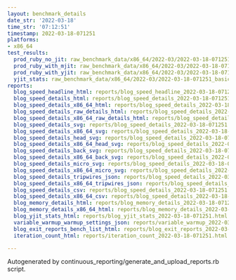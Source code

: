 ```yaml
---
layout: benchmark_details
date_str: '2022-03-18'
time_str: '07:12:51'
timestamp: 2022-03-18-071251
platforms:
- x86_64
test_results:
  prod_ruby_no_jit: raw_benchmark_data/x86_64/2022-03/2022-03-18-071251_basic_benchmark_prod_ruby_no_jit.json
  prod_ruby_with_mjit: raw_benchmark_data/x86_64/2022-03/2022-03-18-071251_basic_benchmark_prod_ruby_with_mjit.json
  prod_ruby_with_yjit: raw_benchmark_data/x86_64/2022-03/2022-03-18-071251_basic_benchmark_prod_ruby_with_yjit.json
  yjit_stats: raw_benchmark_data/x86_64/2022-03/2022-03-18-071251_basic_benchmark_yjit_stats.json
reports:
  blog_speed_headline_html: reports/blog_speed_headline_2022-03-18-071251.html
  blog_speed_details_html: reports/blog_speed_details_2022-03-18-071251.html
  blog_speed_details_x86_64_html: reports/blog_speed_details_2022-03-18-071251.x86_64.html
  blog_speed_details_raw_details_html: reports/blog_speed_details_2022-03-18-071251.raw_details.html
  blog_speed_details_x86_64_raw_details_html: reports/blog_speed_details_2022-03-18-071251.x86_64.raw_details.html
  blog_speed_details_svg: reports/blog_speed_details_2022-03-18-071251.svg
  blog_speed_details_x86_64_svg: reports/blog_speed_details_2022-03-18-071251.x86_64.svg
  blog_speed_details_head_svg: reports/blog_speed_details_2022-03-18-071251.head.svg
  blog_speed_details_x86_64_head_svg: reports/blog_speed_details_2022-03-18-071251.x86_64.head.svg
  blog_speed_details_back_svg: reports/blog_speed_details_2022-03-18-071251.back.svg
  blog_speed_details_x86_64_back_svg: reports/blog_speed_details_2022-03-18-071251.x86_64.back.svg
  blog_speed_details_micro_svg: reports/blog_speed_details_2022-03-18-071251.micro.svg
  blog_speed_details_x86_64_micro_svg: reports/blog_speed_details_2022-03-18-071251.x86_64.micro.svg
  blog_speed_details_tripwires_json: reports/blog_speed_details_2022-03-18-071251.tripwires.json
  blog_speed_details_x86_64_tripwires_json: reports/blog_speed_details_2022-03-18-071251.x86_64.tripwires.json
  blog_speed_details_csv: reports/blog_speed_details_2022-03-18-071251.csv
  blog_speed_details_x86_64_csv: reports/blog_speed_details_2022-03-18-071251.x86_64.csv
  blog_memory_details_html: reports/blog_memory_details_2022-03-18-071251.html
  blog_memory_details_x86_64_html: reports/blog_memory_details_2022-03-18-071251.x86_64.html
  blog_yjit_stats_html: reports/blog_yjit_stats_2022-03-18-071251.html
  variable_warmup_warmup_settings_json: reports/variable_warmup_2022-03-18-071251.warmup_settings.json
  blog_exit_reports_bench_list_html: reports/blog_exit_reports_2022-03-18-071251.bench_list.html
  iteration_count_html: reports/iteration_count_2022-03-18-071251.html

---
```

Autogenerated by continuous_reporting/generate_and_upload_reports.rb script.
